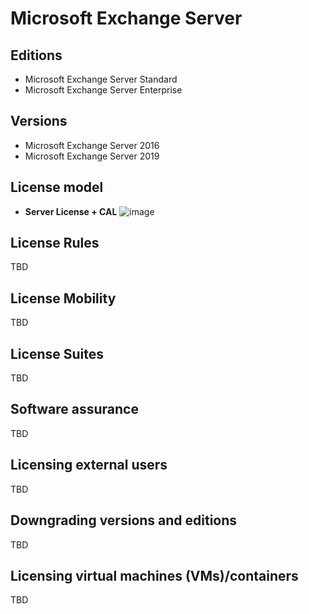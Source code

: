 # Microsoft Exchange Server
## Editions
- Microsoft Exchange Server Standard
- Microsoft Exchange Server Enterprise

## Versions
- Microsoft Exchange Server 2016
- Microsoft Exchange Server 2019

## License model
- **Server License + CAL**
![image](https://github.com/JiriSlof/KnowledgeBase/assets/168433423/1b522288-91e8-4322-bc14-ca8b3c19b3f1)

## License Rules
TBD

## License Mobility
TBD

## License Suites
TBD

## Software assurance
TBD

## Licensing external users
TBD

## Downgrading versions and editions
TBD

## Licensing virtual machines (VMs)/containers
TBD
